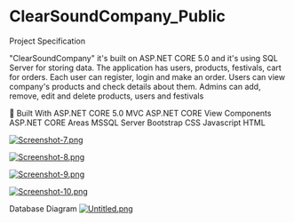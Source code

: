 # ClearSoundCompany_Public

Project Specification

"ClearSoundCompany" it's built on ASP.NET CORE 5.0 and it's using SQL Server for storing data. The application has users, products, festivals, cart for orders. Each user can register, login and make an order. Users can view company's products and check details about them. Admins can add, remove, edit and delete products, users and festivals

🔨 Built With
ASP.NET CORE 5.0 MVC
ASP.NET CORE View Components
ASP.NET CORE Areas
MSSQL Server
Bootstrap
CSS
Javascript
HTML

[![Screenshot-7.png](https://i.postimg.cc/C1B79yYW/Screenshot-7.png)](https://postimg.cc/jwTyJFDX)



[![Screenshot-8.png](https://i.postimg.cc/hG3MC4FL/Screenshot-8.png)](https://postimg.cc/wtLhMpjM)



[![Screenshot-9.png](https://i.postimg.cc/DzzBdJNf/Screenshot-9.png)](https://postimg.cc/QFRQjtsv)



[![Screenshot-10.png](https://i.postimg.cc/K8f0MrJs/Screenshot-10.png)](https://postimg.cc/xXkGrHrK)



Database Diagram
[![Untitled.png](https://i.postimg.cc/ZKyHwzj3/Untitled.png)](https://postimg.cc/7fwSLcFY)



